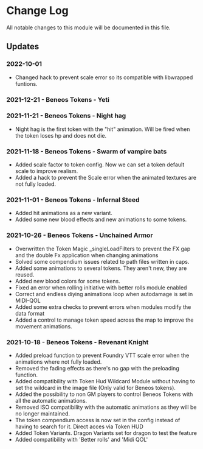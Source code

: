 # Change Log

All notable changes to this module will be documented in this file.

## Updates

### 2022-10-01

- Changed hack to prevent scale error so its compatible with libwrapped funtions.

### 2021-12-21 - Beneos Tokens - Yeti

### 2021-11-21 - Beneos Tokens - Night hag

- Night hag is the first token with the "hit" animation. Will be fired when the token loses hp and does not die.


### 2021-11-18 - Beneos Tokens - Swarm of vampire bats

- Added scale factor to token config. Now we can set a token default scale to improve realism.
- Added a hack to prevent the Scale error when the animated textures are not fully loaded.


### 2021-11-01 - Beneos Tokens - Infernal Steed

- Added hit animations as a new variant.
- Added some new blood effects and new animations to some tokens. 


### 2021-10-26 - Beneos Tokens - Unchained Armor

- Overwritten the Token Magic _singleLoadFilters to prevent the FX gap and the double Fx application when changing animations
- Solved some compendium issues related to path files written in caps.
- Added some animations to several tokens. They aren't new, they are reused.
- Added new blood colors for some tokens.
- Fixed an error when rolling initiative with better rolls module enabled
- Correct and endless diying animations loop when autodamage is set in MIDI-QOL
- Added some extra checks to prevent errors when modules modify the data format
- Added a control to manage token speed across the map to improve the movement animations.

### 2021-10-18 - Beneos Tokens - Revenant Knight

- Added preload function to prevent Foundry VTT scale error when the animations where not fully loaded.
- Removed the fading effects as there's no gap with the preloading function.
- Added compatibility with Token Hud Wildcard Module without having to set the wildcard in the image file (Only valid for Beneos tokens).
- Added the possibility to non GM players to control Beneos Tokens with all the automatic animations.
- Removed ISO compatibility with the automatic animations as they will be no longer maintained.
- The token compendium access is now set in the config instead of having to search for it. Direct acces via Token HUD
- Added Token Variants. Dragon Variants set for dragon to test the feature
- Added compatibility with 'Better rolls' and 'Midi QOL'

